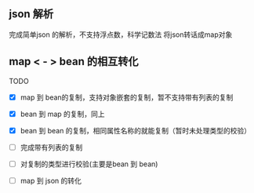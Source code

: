 ## json 解析 
完成简单json 的解析，不支持浮点数，科学记数法
将json转话成map对象

## map < - > bean 的相互转化

TODO   
 - [x] map 到 bean的复制，支持对象嵌套的复制，暂不支持带有列表的复制  
 - [x] bean 到 map 的复制，同上  
 - [x] bean 到 bean 的复制，相同属性名称的就能复制（暂时未处理类型的校验）  
 - [ ] 完成带有列表的复制  
 - [ ] 对复制的类型进行校验(主要是bean 到 bean)  
 - [ ] map 到 json 的转化  

 

